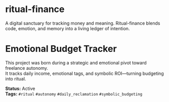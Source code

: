 # ritual-finance
A digital sanctuary for tracking money and meaning. Ritual-finance blends code, emotion, and memory into a living ledger of intention.
# Emotional Budget Tracker

This project was born during a strategic and emotional pivot toward freelance autonomy.  
It tracks daily income, emotional tags, and symbolic ROI—turning budgeting into ritual.

**Status:** Active  
**Tags:** `#ritual` `#autonomy` `#daily_reclamation` `#symbolic_budgeting`
